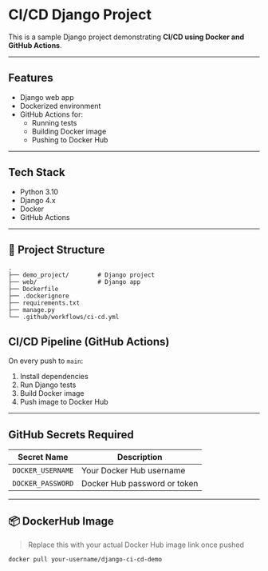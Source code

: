 #  CI/CD Django Project

This is a sample Django project demonstrating **CI/CD using Docker and GitHub Actions**.

---

##  Features

- Django web app
- Dockerized environment
- GitHub Actions for:
  - Running tests
  - Building Docker image
  - Pushing to Docker Hub

---

##  Tech Stack

- Python 3.10
- Django 4.x
- Docker
- GitHub Actions

---

## 📁 Project Structure

```
.
├── demo_project/        # Django project
├── web/                 # Django app
├── Dockerfile
├── .dockerignore
├── requirements.txt
├── manage.py
└── .github/workflows/ci-cd.yml
```


##  CI/CD Pipeline (GitHub Actions)

On every push to `main`:
1. Install dependencies
2. Run Django tests
3. Build Docker image
4. Push image to Docker Hub

---

##  GitHub Secrets Required

| Secret Name        | Description                      |
|--------------------|----------------------------------|
| `DOCKER_USERNAME`  | Your Docker Hub username         |
| `DOCKER_PASSWORD`  | Docker Hub password or token     |

---

## 📦 DockerHub Image

> Replace this with your actual Docker Hub image link once pushed

```bash
docker pull your-username/django-ci-cd-demo
```


